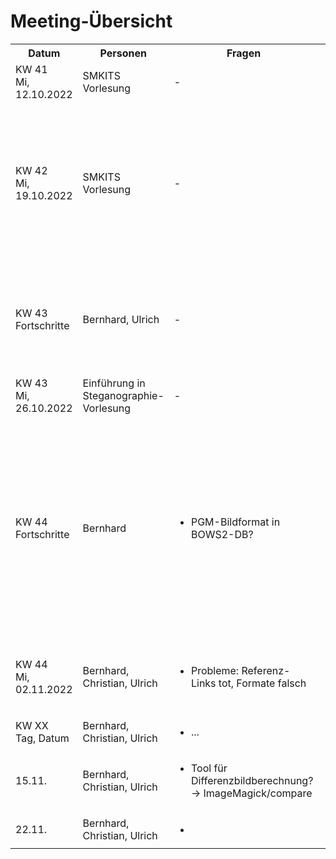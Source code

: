 # Meeting-Übersicht
<table>
  <tbody>
    <tr>
      <th>Datum</th>
      <th>Personen</th>
      <th>Fragen</th>
      <th>Anmerkungen/Inhalt</th>
    </tr>
    <tr>
      <td>KW 41<br />Mi, 12.10.2022</td>
      <td>SMKITS Vorlesung</td>
      <td>-</td>
      <td>
        <ul>
          <li>Themenvorstellung, Aufgabenverständnis</li>
        </ul>
      </td>
    </tr>
    <tr>
      <td>KW 42<br />Mi, 19.10.2022</td>
      <td>SMKITS Vorlesung</td>
      <td>-</td>
      <td>
        <ul>
          <li>Grundlagen-Vorlesung, Tipps für späteren Bericht</li>
          <li><a href="https://elearning.ovgu.de/mod/resource/view.php?id=388327">Folien</a></li>
          <li>Folie 29: Attributierung relevant als Gegenmaßnahme? (Motivation/Stand der Technik)</li>
          <li>Folie 32: Wie kann Angreifer gegen Attributierung arbeiten, wenn er mehr Resourcen (Zeit, Geld, Rechenleistung) hat?</li>
          <li>Folie 33: Basisangriff einordnen</li>
          <li>Folie 56: Einordnen der These (Ausblick)</li>
          <li>Folie 59: zu untersuchenden Datenstrom einordnen (Konzept)</li>
        </ul>
      </td>
    </tr>
    <tr>
      <td>KW 43<br />Fortschritte</td>
      <td>Bernhard, Ulrich</td>
      <td>-</td>
      <td>
        <ul>
          <li>Aufsetzen der Docker-Umgebung</li>
          <li>[Referenz](www.citi.umich.edu/u/provos/papers/detecting.pdf) gelesen: Attributierung</li>
          <li>alternative Bilddatenbank: [Kaggle/Alaska2](https://www.kaggle.com/competitions/alaska2-image-steganalysis/data), da BOWS nur pgm format</li>
        </ul>
      </td>
    </tr>
    <tr>
      <td>KW 43<br />Mi, 26.10.2022</td>
      <td>Einführung in Steganographie-Vorlesung</td>
      <td>-</td>
      <td>
        <ul>
          <li>TODO: Folie ausarbeiten</li>
        </ul>
      </td>
    </tr>
    <tr>
      <td>KW 44<br />Fortschritte</td>
      <td>Bernhard</td>
      <td>
        <ul>
          <li>PGM-Bildformat in BOWS2-DB?</li>
        </ul>
      </td>
      <td>
        <ul>
          <li>2 Shell-Scripte: Docker für Umgebung, Attributierungsscript für Stego-Untersuchung</li>
          <li>Bildtestset zusammenstellen begonnen &rarr; verschiedene Quellen werden benötigt</li>
          <li>Bildattributierungsmerkmale aus Referenz ausarbeiten: Erkennung von Manipulation in JPEG durch Betrachten der DCT-Koeffizienten
            <ul>
              <li>DCT: Discrete Cosine Transform</li>
              <li>Darstellung von 8x8 Pixel-Blöcken &rarr; Änderung der LSBs der Koeffizienten ist für Auge nicht erkennbar</li>
              <li>Einbettung sukzessive möglich, aber auch pseudo-zufällig &rarr; Unterschiede zwischen Tools</li>
            </ul>
          </li>
          <li>Erarbeitung des [DR1-Foliensatzes](./presentations/SMKITS-Presentation DR1.pdf)</li>
          <li>Einarbeitung in die zu verwendenden Tools</li>
        </ul>
      </td>
    </tr>
    <tr>
      <td>KW 44<br />Mi, 02.11.2022</td>
      <td>Bernhard, Christian, Ulrich</td>
      <td>
        <ul>
          <li>Probleme: Referenz-Links tot, Formate falsch</li>
        </ul>
      </td>
      <td>
        <ul>
          <li>Umwandeln von PGM-Bildern zu JPEG Bildern mit ImageMagick</li>
          <li>in Referenz-Paper sei genau eine Möglichkeit beschrieben, die wir untersuchen sollen</li>
        </ul>
      </td>
    </tr>
    <tr>
      <td>KW XX<br />Tag, Datum</td>
      <td>Bernhard, Christian, Ulrich</td>
      <td>
        <ul>
          <li>...</li>
        </ul>
      </td>
      <td>
        <ul>
          <li>...</li>
        </ul>
      </td>
    </tr>
    <tr>
      <td>15.11.</td>
      <td>Bernhard, Christian, Ulrich</td>
      <td>
        <ul>
          <li>Tool für Differenzbildberechnung?<br />&rarr; ImageMagick/compare</li>
        </ul>
      </td>
      <td>
        <ul>
          <li>konzeptuelle Überlegungen sowie Vortests dokumentieren</li>
        </ul>
      </td>
    </tr>
    <tr>
      <td>22.11.</td>
      <td>Bernhard, Christian, Ulrich</td>
      <td>
        <ul>
          <li></li>
        </ul>
      </td>
      <td>
        <ul>
          <li></li>
        </ul>
      </td>
    </tr>
  </tbody>
</table>

